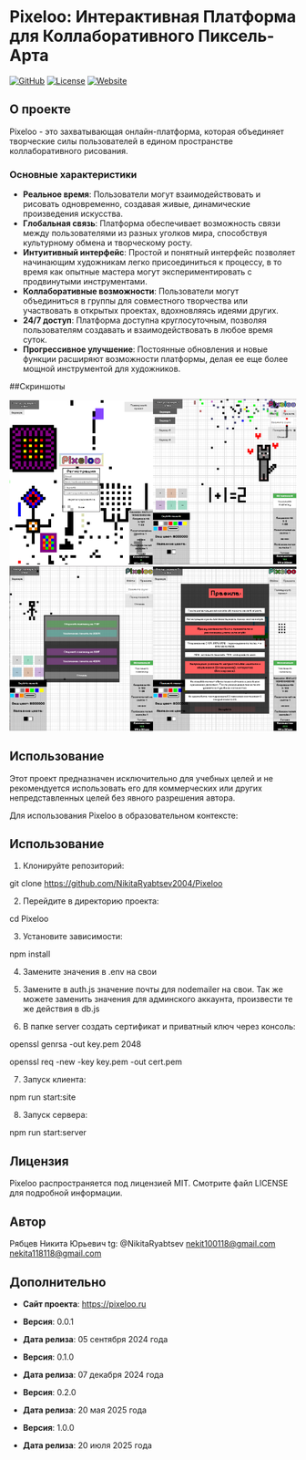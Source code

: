 # Pixeloo: Интерактивная Платформа для Коллаборативного Пиксель-Арта

[![GitHub](https://img.shields.io/badge/GitHub-Link-blue.svg)](https://github.com/NikitaRyabtsev2004/Pixeloo)
[![License](https://img.shields.io/badge/License-MIT-yellow.svg)](LICENSE.MD)
[![Website](https://img.shields.io/badge/Pixeloo-Link-red.svg)](https://pixeloo.ru)

## О проекте

Pixeloo - это захватывающая онлайн-платформа, которая объединяет творческие силы пользователей в едином пространстве коллаборативного рисования. 

### Основные характеристики

- **Реальное время**: Пользователи могут взаимодействовать и рисовать одновременно, создавая живые, динамические произведения искусства.
- **Глобальная связь**: Платформа обеспечивает возможность связи между пользователями из разных уголков мира, способствуя культурному обмена и творческому росту.
- **Интуитивный интерфейс**: Простой и понятный интерфейс позволяет начинающим художникам легко присоединиться к процессу, в то время как опытные мастера могут экспериментировать с продвинутыми инструментами.
- **Коллаборативные возможности**: Пользователи могут объединиться в группы для совместного творчества или участвовать в открытых проектах, вдохновляясь идеями других.
- **24/7 доступ**: Платформа доступна круглосуточным, позволяя пользователям создавать и взаимодействовать в любое время суток.
- **Прогрессивное улучшение**: Постоянные обновления и новые функции расширяют возможности платформы, делая ее еще более мощной инструментой для художников.

##Скриншоты 

<img src="public/pixeloo1.png" width="50%"><img src="public/pixeloo2.png" width="50%"><img src="public/pixeloo3.png" width="50%"><img src="public/pixeloo4.png" width="50%">


## Использование

Этот проект предназначен исключительно для учебных целей и не рекомендуется использовать его для коммерческих или других непредставленных целей без явного разрешения автора.

Для использования Pixeloo в образовательном контексте:

## Использование

1. Клонируйте репозиторий:

git clone https://github.com/NikitaRyabtsev2004/Pixeloo

2. Перейдите в директорию проекта:

cd Pixeloo

3. Установите зависимости:

npm install

4. Замените значения в .env на свои

5. Замените в auth.js значение почты для nodemailer на свои. Так же можете заменить значения для админского аккаунта, произвести те же действия в db.js

6. В папке server создать сертификат и приватный ключ через консоль:

openssl genrsa -out key.pem 2048

openssl req -new -key key.pem -out cert.pem

7. Запуск клиента:

npm run start:site

8. Запуск сервера:

npm run start:server

## Лицензия

Pixeloo распространяется под лицензией MIT. Смотрите файл LICENSE для подробной информации.

## Автор

Рябцев Никита Юрьевич
tg: @NikitaRyabtsev
nekit100118@gmail.com
nekita118118@gmail.com

## Дополнительно

- **Сайт проекта**: https://pixeloo.ru

- **Версия**: 0.0.1
- **Дата релиза**: 05 сентября 2024 года

- **Версия**: 0.1.0
- **Дата релиза**: 07 декабря 2024 года

- **Версия**: 0.2.0
- **Дата релиза**: 20 мая 2025 года

- **Версия**: 1.0.0
- **Дата релиза**: 20 июля 2025 года
